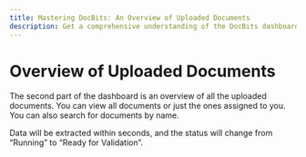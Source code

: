 ```yaml
---
title: Mastering DocBits: An Overview of Uploaded Documents
description: Get a comprehensive understanding of the DocBits dashboard, focusing on the overview of uploaded documents. Learn how to view, search, and validate documents, enhancing your productivity and user experience.
---
```


# Overview of Uploaded Documents

The second part of the dashboard is an overview of all the uploaded documents. You can view all documents or just the ones assigned to you. You can also search for documents by name.

Data will be extracted within seconds, and the status will change from “Running” to “Ready for Validation”.
